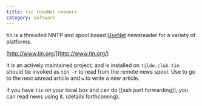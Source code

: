 ```yaml
---
title: tin (UseNet reader)
category: software
---
```


tin is a threaded NNTP and spool based [UseNet](usenet-news.html) newsreader for a variety of platforms.

[http://www.tin.org/](http://www.tin.org/)

it is an actively maintained project, and is installed on ``tilde.club``. `tin` should be invoked as `tin -r` to read from the remote news spool. Use <tab> to go to the next unread article and `w` to write a new article.

if you have `tin` on your local box and can do [[ssh port forwarding]], you can read news using it. (details forthcoming).
